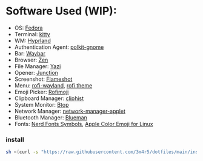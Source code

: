 # Software Used (WIP):
- OS: [Fedora](https://fedoraproject.org/)
- Terminal: [kitty](https://sw.kovidgoyal.net/kitty/)
- WM: [Hyprland](https://hyprland.org/)
- Authentication Agent: [polkit-gnome](https://gitlab.gnome.org/Archive/policykit-gnome)
- Bar: [Waybar](https://github.com/Alexays/Waybar)
- Browser: [Zen](https://zen-browser.app/)
- File Manager: [Yazi](https://yazi-rs.github.io/)
- Opener: [Junction](https://github.com/sonnyp/Junction)
- Screenshot: [Flameshot](https://github.com/flameshot-org/flameshot)
- Menu: [rofi-wayland](https://github.com/lbonn/rofi),
[rofi theme](https://github.com/adi1090x/rofi)
- Emoji Picker: [Rofimoji](https://github.com/fdw/rofimoji)
- Clipboard Manager: [cliphist](https://github.com/sentriz/cliphist)
- System Monitor: [Btop](https://github.com/aristocratos/btop)
- Network Manager: [network-manager-applet](https://gitlab.gnome.org/GNOME/network-manager-applet)
- Bluetooth Manager: [Blueman](https://github.com/blueman-project/blueman)
- Fonts: [Nerd Fonts Symbols](https://www.nerdfonts.com/),
[Apple Color Emoji for Linux](https://github.com/samuelngs/apple-emoji-linux)

### install
```sh
sh <(curl -s "https://raw.githubusercontent.com/3m4r5/dotfiles/main/install.sh")
```
